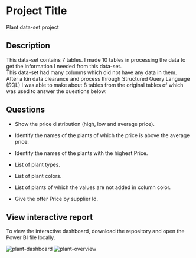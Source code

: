 # Project Title

Plant data-set project

## Description

This data-set contains 7 tables. I made 10 tables in processing the data to get the information I needed from this data-set.  
This data-set had many columns which did not have any data in them.    
After a kin data clearance and process through Structured Query Language (SQL)  I was able to  make about  8 tables from the original tables of which was used to answer the questions below.

## Questions  

- Show the price distribution (high, low and average price).

- Identify the names of the plants of which the price is above the average price.

- Identify the names of the plants with the highest Price.

- List of plant types.

- List of plant colors.

- List of plants of which the values are not added in column color.

- Give the offer Price by supplier Id.


## View interactive report  

To view the interactive dashboard, download the repository and open the Power BI file locally.   

![plant-dashboard](https://github.com/Salumpharesy/data-analysis-projects/assets/105717610/2ae22ed4-be30-42a1-90b2-7d95a06c2e34)
![plant-overview](https://github.com/Salumpharesy/data-analysis-projects/assets/105717610/12270967-468a-4880-8d6d-3da7edb85922)

